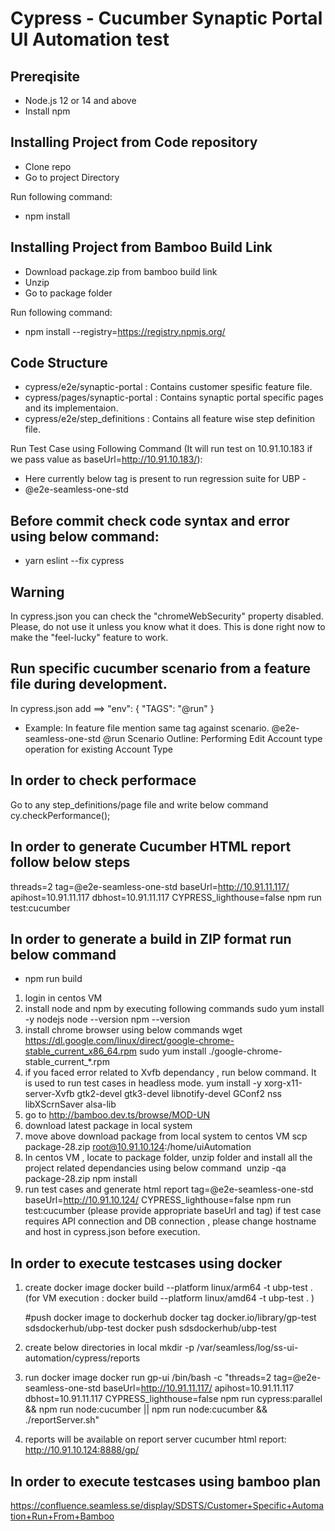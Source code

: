 # Cypress - Cucumber Synaptic Portal UI Automation test

## Prereqisite

- Node.js 12 or 14 and above
- Install npm 


## Installing Project from Code repository

- Clone repo
- Go to project Directory

Run following command:

- npm install

## Installing Project from Bamboo Build Link

- Download package.zip from bamboo build link
- Unzip
- Go to package folder

Run following command:

-  npm install --registry=https://registry.npmjs.org/

## Code Structure

- cypress/e2e/synaptic-portal : Contains customer spesific feature file.
- cypress/pages/synaptic-portal : Contains synaptic portal specific pages and its implementaion.
- cypress/e2e/step_definitions : Contains all feature wise step definition file.

Run Test Case using Following Command (It will run test on 10.91.10.183 if we pass value as baseUrl=http://10.91.10.183/):

- Here currently below tag is present to run regression suite for UBP -
- @e2e-seamless-one-std

## Before commit check code syntax and error using below command:

- yarn eslint --fix cypress

## Warning

In cypress.json you can check the "chromeWebSecurity" property disabled. Please, do not use it
unless you know what it does. This is done right now to make the "feel-lucky" feature to work.

## Run specific cucumber scenario from a feature file during development.

In cypress.json add ==>
"env": {
"TAGS": "@run"
}

- Example:
  In feature file mention same tag against scenario.
  @e2e-seamless-one-std @run
  Scenario Outline: Performing Edit Account type operation for existing Account Type

## In order to check performace

Go to any step_definitions/page file and write below command
cy.checkPerformance();

## In order to generate Cucumber HTML report follow below steps

threads=2 tag=@e2e-seamless-one-std baseUrl=http://10.91.11.117/ apihost=10.91.11.117 dbhost=10.91.11.117 CYPRESS_lighthouse=false npm run test:cucumber
## In order to generate a build in ZIP format run below command

- npm run build
1. login in centos VM
2. install node and npm by executing following commands
   sudo yum install -y nodejs
   node --version
   npm --version
3. install chrome browser using below commands
   wget https://dl.google.com/linux/direct/google-chrome-stable_current_x86_64.rpm
   sudo yum install ./google-chrome-stable_current_*.rpm
4. if you faced error related to Xvfb dependancy , run below command. It is used to run test cases in headless mode.
   yum install -y xorg-x11-server-Xvfb gtk2-devel gtk3-devel libnotify-devel GConf2 nss libXScrnSaver alsa-lib
5. go to http://bamboo.dev.ts/browse/MOD-UN
6. download latest package in local system
7. move above download package from local system to centos VM
   scp package-28.zip root@10.91.10.124:/home/uiAutomation
8. In centos VM , locate to package folder, unzip folder and install all the project related dependancies using below   command 
   unzip -qa package-28.zip 
   npm install
9. run test cases and generate html report 
   tag=@e2e-seamless-one-std baseUrl=http://10.91.10.124/ CYPRESS_lighthouse=false npm run test:cucumber (please provide appropriate baseUrl and tag)
   if test case requires API connection and DB connection , please change hostname and host in cypress.json before execution.


##  In order to execute testcases using docker
1. create docker image
      docker build --platform linux/arm64 -t ubp-test .  (for VM execution : docker build --platform linux/amd64 -t ubp-test . )

      #push docker image to dockerhub
      docker tag docker.io/library/gp-test sdsdockerhub/ubp-test
      docker push sdsdockerhub/ubp-test

2. create below directories in local 
      mkdir -p /var/seamless/log/ss-ui-automation/cypress/reports

3. run docker image
      docker run gp-ui /bin/bash -c "threads=2 tag=@e2e-seamless-one-std baseUrl=http://10.91.11.117/ apihost=10.91.11.117 dbhost=10.91.11.117 CYPRESS_lighthouse=false npm run cypress:parallel && npm run node:cucumber || npm run node:cucumber && ./reportServer.sh"

4. reports will be available on report server
      cucumber html report: http://10.91.10.124:8888/gp/

##  In order to execute testcases using bamboo plan
https://confluence.seamless.se/display/SDSTS/Customer+Specific+Automation+Run+From+Bamboo
